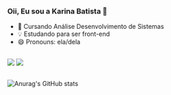 ### Oii, Eu sou a Karina Batista 👋
  
- 🌱 Cursando Análise Desenvolvimento de Sistemas
- 💡  Estudando para ser front-end
- 😄 Pronouns: ela/dela

##
<a href = "mailto:karina.bst4@gmail.com"><img src="https://img.shields.io/badge/-Gmail-%23333?style=for-the-badge&logo=gmail&logoColor=white" target="_blank"></a>
<a href="(https://www.linkedin.com/in/karina-batista-362b0927b/)](https://www.linkedin.com/in/karina-batista-362b0927b/)](https://www.linkedin.com/in/karina-batista-362b0927b/)](https://www.linkedin.com/in/karina-batista-362b0927b/)(https://www.linkedin.com/in/karina-batista-362b0927b/)(https://www.linkedin.com/in/karina-batista-362b0927b/)/" target="_blank"><img src="https://img.shields.io/badge/-LinkedIn-%230077B5?style=for-the-badge&logo=linkedin&logoColor=white" target="_blank"></a> 
##
![Anurag's GitHub stats](https://github-readme-stats.vercel.app/api?username=karinabst&theme=omni&show_icons=true)


